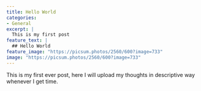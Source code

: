 ```yaml
---
title: Hello World 
categories:
- General
excerpt: |
  This is my first post
feature_text: |
  ## Hello World
feature_image: "https://picsum.photos/2560/600?image=733"
image: "https://picsum.photos/2560/600?image=733"
---
```


This is my first ever post, here I will upload my thoughts in descriptive way whenever I get time.
